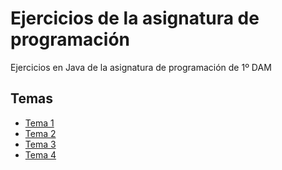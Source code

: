 # Ejercicios de la asignatura de programación
Ejercicios en Java de la asignatura de programación de 1º DAM

## Temas

* [Tema 1](https://github.com/AlvaroCamposVega/asignatura-programacion/tree/master/Tema_1)
* [Tema 2](https://github.com/AlvaroCamposVega/asignatura-programacion/tree/master/Tema_2)
* [Tema 3](https://github.com/AlvaroCamposVega/asignatura-programacion/tree/master/Tema_3)
* [Tema 4](https://github.com/AlvaroCamposVega/asignatura-programacion/tree/master/Tema_4)
